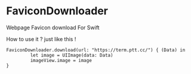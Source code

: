 # FaviconDownloader
Webpage Favicon download For Swift

How to use it ? just like this !
```
FaviconDownloader.download(url: "https://term.ptt.cc/") { (Data) in
         let image = UIImage(data: Data)
         imageView.image = image
}
```
